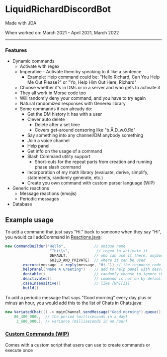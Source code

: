 # LiquidRichardDiscordBot
Made with JDA

When worked on: March 2021 - April 2021, March 2022

- - -

### Features

* Dynamic commands
  * Activate with regex
  * Imperative - Activate them by speaking to it like a sentence
    * Example: Help command could be: "Hello Richard, Can You Help Me Out Please?" or "Yo, Help Him Out Here, Richard"
  * Choose whether it's in DMs or in a server and who gets to activate it
  * They all work in Morse code too
  * Will randomly deny your command, and you have to try again
  * Natural randomized responses with Generex library
  * Some commands it can already do:
    * Get the DM history it has with a user
    * Clever auto delete
      * Delete after a set time
      * Covers get-around censoring like "b.Ä,D_w.0.Яd"
    * Say something into any channel/DM anybody something
    * Join a voice channel
    * Help panel
    * Get info on the usage of a command
    * Slash Command utility support
      * Short-cuts for the repeat parts from creation and running phase slash command
    * Incorporation of my math library (evaluate, derive, simplify, statements, randomly generate, etc.)
    * Create you own command with custom parser language (WIP)
* Generic reactions
  * Message reactions (emojis)
  * Periodic messages
* Database

## Example usage

To add a command that just says "Hi." back to someone when they say "Hi",
you would call addCommand in [Reactions.java](src/main/java/com/wordpress/brancodes/messaging/reactions/Reactions.java):
```java
new CommandBuilder("Hello",             // unique name
                    "^hi\\s",            // regex to activate it
                    DEFAULT,            // who can use it (here, anybody can)
                    GUILD_AND_PRIVATE)  // where it can be used
       .execute(message -> reply(message, "Hi.")) // the response code
       .helpPanel("Make A Greeting")    // add to help panel with description
       .deniable()                      // randomly choose to ignore their greeting
       .deactivated()                   // command is not on by default
       .caseInsensitive()               // like [Hh][Ii]
       .build()
```

To add a periodic message that says "Good morning" every day plus or minus an hour,
you would add this to the list of Chats in Chats.java:

```java
new VariatedChat(() -> mainChannel.sendMessage("Good morning").queue(),
    86_400_000L,  // the period (milliseconds in a day)
     3_600_000L), // variance (milliseconds in an hour)
```

### [Custom Commands (WIP)](src/main/java/com/wordpress/brancodes/messaging/reactions/commands/custom/custom_command.md)

Comes with a custom script that users can use to create commands or execute once


